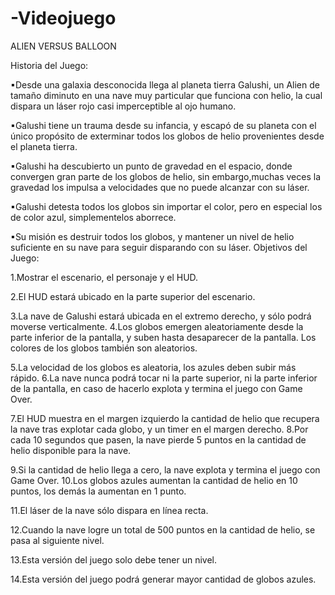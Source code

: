 # -Videojuego
ALIEN VERSUS BALLOON

Historia del Juego: 

▪Desde una galaxia desconocida llega al planeta tierra Galushi, un Alien de tamaño diminuto en una nave muy particular que funciona con helio, la cual dispara un láser rojo casi imperceptible al ojo humano.

▪Galushi tiene un trauma desde su infancia, y escapó de su planeta con el único propósito de exterminar todos los globos de helio provenientes desde el planeta tierra. 

▪Galushi ha descubierto un punto de gravedad en el espacio, donde convergen gran parte de los globos de helio, sin embargo,muchas veces la gravedad los impulsa a velocidades que no puede alcanzar con su láser.

▪Galushi detesta todos los globos sin importar el color, pero en especial los de color azul, simplementelos aborrece.

▪Su misión es destruir todos los globos, y mantener un nivel de helio suficiente en su nave para seguir disparando con su láser. Objetivos del Juego:

1.Mostrar el escenario, el personaje y el HUD.

2.El HUD estará ubicado en la parte superior del escenario.

3.La nave de Galushi estará ubicada en el extremo derecho, y sólo podrá moverse verticalmente. 4.Los globos emergen aleatoriamente desde la parte inferior de la pantalla, y suben hasta desaparecer de la pantalla. Los colores de los globos también son aleatorios. 

5.La velocidad de los globos es aleatoria, los azules deben subir más rápido. 6.La nave nunca podrá tocar ni la parte superior, ni la parte inferior de la pantalla, en caso de hacerlo explota y termina el juego con Game Over.

7.El HUD muestra en el margen izquierdo la cantidad de helio que recupera la nave tras explotar cada globo, y un timer en el margen derecho. 8.Por cada 10 segundos que pasen, la nave pierde 5 puntos en la cantidad de helio disponible para la nave.

9.Si la cantidad de helio llega a cero, la nave explota y termina el juego con Game Over. 10.Los globos azules aumentan la cantidad de helio en 10 puntos, los demás la aumentan en 1 punto.

11.El láser de la nave sólo dispara en línea recta.

12.Cuando la nave logre un total de 500 puntos en la cantidad de helio, se pasa al siguiente nivel.

13.Esta versión del juego solo debe tener un nivel.

14.Esta versión del juego podrá generar mayor cantidad de globos azules.
